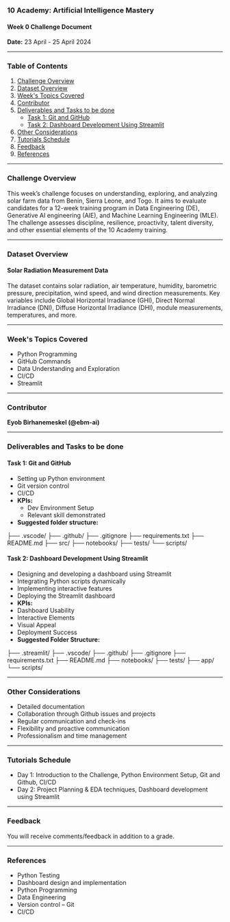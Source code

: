 ### 10 Academy: Artificial Intelligence Mastery

#### Week 0 Challenge Document
**Date:** 23 April - 25 April 2024

---

### Table of Contents
1. [Challenge Overview](#challenge-overview)
2. [Dataset Overview](#dataset-overview)
3. [Week's Topics Covered](#weeks-topics-covered)
4. [Contributor](#contributor)
5. [Deliverables and Tasks to be done](#deliverables-and-tasks-to-be-done)
    - [Task 1: Git and GitHub](#task-1-git-and-github)
    - [Task 2: Dashboard Development Using Streamlit](#task-2-dashboard-development-using-streamlit)
6. [Other Considerations](#other-considerations)
7. [Tutorials Schedule](#tutorials-schedule)
8. [Feedback](#feedback)
9. [References](#references)

---

### Challenge Overview
This week’s challenge focuses on understanding, exploring, and analyzing solar farm data from Benin, Sierra Leone, and Togo. It aims to evaluate candidates for a 12-week training program in Data Engineering (DE), Generative AI engineering (AIE), and Machine Learning Engineering (MLE). The challenge assesses discipline, resilience, proactivity, talent diversity, and other essential elements of the 10 Academy training.

---

### Dataset Overview
#### Solar Radiation Measurement Data
The dataset contains solar radiation, air temperature, humidity, barometric pressure, precipitation, wind speed, and wind direction measurements. Key variables include Global Horizontal Irradiance (GHI), Direct Normal Irradiance (DNI), Diffuse Horizontal Irradiance (DHI), module measurements, temperatures, and more.

---

### Week's Topics Covered
- Python Programming
- GitHub Commands
- Data Understanding and Exploration
- CI/CD
- Streamlit

---

### Contributor
**Eyob Birhanemeskel (@ebm-ai)**

---

### Deliverables and Tasks to be done

#### Task 1: Git and GitHub
- Setting up Python environment
- Git version control
- CI/CD
- **KPIs:**
  - Dev Environment Setup
  - Relevant skill demonstrated
- **Suggested folder structure:**

├── .vscode/
├── .github/
├── .gitignore
├── requirements.txt
├── README.md
├── src/
├── notebooks/
├── tests/
└── scripts/


#### Task 2: Dashboard Development Using Streamlit
- Designing and developing a dashboard using Streamlit
- Integrating Python scripts dynamically
- Implementing interactive features
- Deploying the Streamlit dashboard
- **KPIs:**
- Dashboard Usability
- Interactive Elements
- Visual Appeal
- Deployment Success
- **Suggested Folder Structure:**

├── .streamlit/
├── .vscode/
├── .github/
├── .gitignore
├── requirements.txt
├── README.md
├── notebooks/
├── tests/
├── app/
└── scripts/


---

### Other Considerations
- Detailed documentation
- Collaboration through Github issues and projects
- Regular communication and check-ins
- Flexibility and proactive communication
- Professionalism and time management

---

### Tutorials Schedule
- Day 1: Introduction to the Challenge, Python Environment Setup, Git and Github, CI/CD
- Day 2: Project Planning & EDA techniques, Dashboard development using Streamlit

---

### Feedback
You will receive comments/feedback in addition to a grade.

---

### References
- Python Testing
- Dashboard design and implementation
- Python Programming
- Data Engineering
- Version control – Git
- CI/CD

